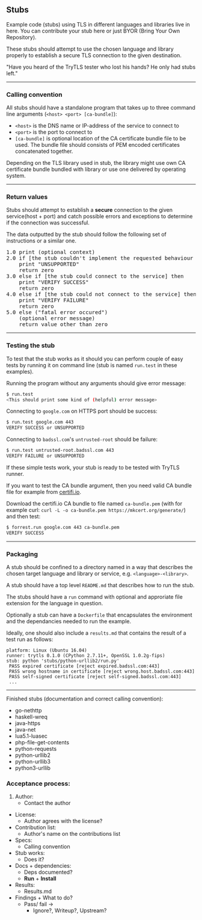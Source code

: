 ## Stubs

Example code (stubs) using TLS in different languages and libraries live in here.
You can contribute your stub here or just BYOR (Bring Your Own Repository).

These stubs should attempt to use the chosen language and library
properly to establish a secure TLS connection to the given destination.

"Have you heard of the TryTLS tester who lost his hands? He only had stubs left."

---

### Calling convention

All stubs should have a standalone program that takes up to three command
line arguments (`<host> <port> [ca-bundle]`):

 * `<host>` is the DNS name or IP-address of the service to connect to
 * `<port>` is the port to connect to
 * `[ca-bundle]` is optional location of the CA certificate bundle
   file to be used. The bundle file should consists of PEM encoded
   certificates concatenated together.

Depending on the TLS library used in stub, the library might use own
CA certificate bundle bundled with library or use one delivered by
operating system.


---

### Return values

Stubs should attempt to establish a **secure** connection to the given
service(host + port) and catch possible errors and exceptions to determine if the connection was successful.

The data outputted by the stub should follow the following set of instructions or a similar one.

<pre>
1.0 print (optional context)
2.0 if [the stub couldn't implement the requested behaviour (e.g. setting CA certificate bundle)] then
    print "UNSUPPORTED"
    return zero
3.0 else if [the stub could connect to the service] then
    print "VERIFY SUCCESS"
    return zero
4.0 else if [the stub could not connect to the service] then
    print "VERIFY FAILURE"
    return zero
5.0 else ("fatal error occured")
    (optional error message)
    return value other than zero
</pre>
---

### Testing the stub

To test that the stub works as it should you can perform couple of
easy tests by running it on command line (stub is named `run.test`
in these examples).

Running the program without any arguments should give error message:

```sh
$ run.test
<This should print some kind of (helpful) error message>
```

Connecting to `google.com` on HTTPS port should be success:

```sh
$ run.test google.com 443
VERIFY SUCCESS or UNSUPPORTED
```

Connecting to `badssl.com`'s `untrusted-root` should be failure:

```sh
$ run.test untrusted-root.badssl.com 443
VERIFY FAILURE or UNSUPPORTED
```

If these simple tests work, your stub is ready to be tested with
TryTLS runner.

If you want to test the CA bundle argument, then you need valid CA
bundle file for example from
[certifi.io](https://certifi.io/en/latest/).

Download the certifi.io CA bundle to file named `ca-bundle.pem` (with
for example curl: `curl -L -o ca-bundle.pem
https://mkcert.org/generate/`) and then test:

```sh
$ forrest.run google.com 443 ca-bundle.pem
VERIFY SUCCESS
```

---

### Packaging

A stub should be confined to a directory named in a way that describes the
chosen target language and library or service, e.g. `<language>-<library>`.

A stub should have a top level `README.md` that describes how to run the stub.

The stubs should have a `run` command with optional and approriate file
extension for the language in question.

Optionally a stub can have a `Dockerfile` that encapsulates the environment
and the dependancies needed to run the example.

Ideally, one should also include a `results.md` that contains the result of a test run as follows:

```
platform: Linux (Ubuntu 16.04)
runner: trytls 0.1.0 (CPython 2.7.11+, OpenSSL 1.0.2g-fips)
stub: python 'stubs/python-urllib2/run.py'
 PASS expired certificate [reject expired.badssl.com:443]
 PASS wrong hostname in certificate [reject wrong.host.badssl.com:443]
 PASS self-signed certificate [reject self-signed.badssl.com:443]
 ...
```

---

Finished stubs (documentation and correct calling convention):
* go-nethttp
* haskell-wreq
* java-https
* java-net
* lua5.1-luasec
* php-file-get-contents
* python-requests
* python-urllib2
* python-urllib3
* python3-urllib


### Acceptance process:

1. Author:
   * Contact the author
* License:
   * Author agrees with the license?
* Contribution list:
   * Author's name on the contributions list
* Specs:
   * Calling convention
* Stub works:
   * Does it?
* Docs + dependencies:
   * Deps documented?
   * **Run** + **Install**
*  Results:
   * Results.md
* Findings + What to do?
   * Pass/ fail ->
      * Ignore?, Writeup?, Upstream?

